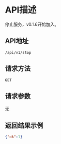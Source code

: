 # API描述
停止服务，v0.1.6开始加入。

## API地址
~~~
/api/v1/stop
~~~

## 请求方法
~~~
GET
~~~

## 请求参数
无

## 返回结果示例
~~~json
{"ok":1}
~~~